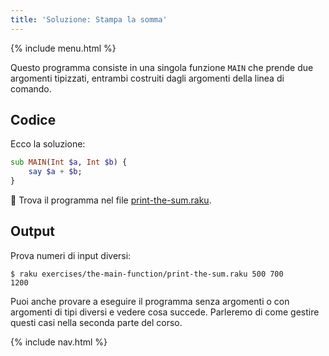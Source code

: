```yaml
---
title: 'Soluzione: Stampa la somma'
---
```


{% include menu.html %}

Questo programma consiste in una singola funzione `MAIN` che prende due argomenti tipizzati, entrambi costruiti dagli argomenti della linea di comando.

## Codice

Ecco la soluzione:

```raku
sub MAIN(Int $a, Int $b) {
    say $a + $b;
}
```

🦋 Trova il programma nel file [print-the-sum.raku](https://github.com/ash/raku-course/blob/master/exercises/the-main-function/print-the-sum.raku).

## Output

Prova numeri di input diversi:

```console
$ raku exercises/the-main-function/print-the-sum.raku 500 700
1200
```

Puoi anche provare a eseguire il programma senza argomenti o con argomenti di tipi diversi e vedere cosa succede. Parleremo di come gestire questi casi nella seconda parte del corso.

{% include nav.html %}